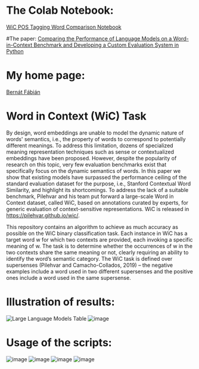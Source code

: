# The Colab Notebook:
[WiC POS Tagging Word Comparison Notebook](https://colab.research.google.com/drive/1_UdMjugchWWHVrgETc9T1wsYs0R-67wh#scrollTo=9OlQSKyWfH9Y)

#The paper:
[Comparing the Performance of Language Models on a Word-in-Context Benchmark and Developing a Custom Evaluation System in Python](https://www.overleaf.com/read/hdsmwqzsjyhy#e73a16)

# My home page:
[Bernát Fábián](https://fabbernat.github.io/)

# Word in Context (WiC) Task
By design, word embeddings are unable to model the dynamic nature of words' semantics, i.e., the property of words to correspond to potentially different meanings. To address this limitation, dozens of specialized meaning representation techniques such as sense or contextualized embeddings have been proposed. However, despite the popularity of research on this topic, very few evaluation benchmarks exist that specifically focus on the dynamic semantics of words. In this paper we show that existing models have surpassed the performance ceiling of the standard evaluation dataset for the purpose, i.e., Stanford Contextual Word Similarity, and highlight its shortcomings. To address the lack of a suitable benchmark, Pilehvar and his team put forward a large-scale Word in Context dataset, called WiC, based on annotations curated by experts, for generic evaluation of context-sensitive representations. WiC is released in https://pilehvar.github.io/wic/.

This repository contains an algorithm to achieve as much accuracy as possible on the WiC
binary classification task. Each instance in WiC
has a target word w for which two contexts are
provided, each invoking a specific meaning of w.
The task is to determine whether the occurrences
of w in the two contexts share the same meaning
or not, clearly requiring an ability to identify the
word’s semantic category. The WiC task is defined
over supersenses (Pilehvar and Camacho-Collados,
2019) – the negative examples include a word used
in two different supersenses and the positive ones
include a word used in the same supersense.

# Illustration of results:
![Large Language Models Table](https://github.com/user-attachments/assets/b5c7e5db-df58-4cbb-815b-d23d88f1f1da)
![image](https://github.com/user-attachments/assets/40cec6ac-9306-49ab-9749-156a22308541)

# Usage of the scripts:
![image](https://github.com/user-attachments/assets/ae79159c-16c2-4018-a51c-c483ade90183)
![image](https://github.com/user-attachments/assets/768bc99d-7a77-4ab5-877d-1e5578afb8f1)
![image](https://github.com/user-attachments/assets/d3221ae1-f9a1-4295-bfb5-8f6db278d777)
![image](https://github.com/user-attachments/assets/f99d52f4-4af6-4f3b-9571-0b4d8ba01170)

